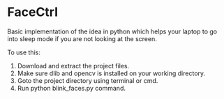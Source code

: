 # FaceCtrl
Basic implementation of the idea in python which helps your laptop to go into sleep mode if you are not looking at the screen.

To use this:
1. Download and extract the project files.
2. Make sure dlib and opencv is installed on your working directory.
3. Goto the project directory using terminal or cmd.
4. Run python blink_faces.py command.

